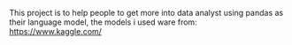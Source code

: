 This project is to help people to get more into data analyst using pandas as their language model, the models i used ware from: https://www.kaggle.com/
